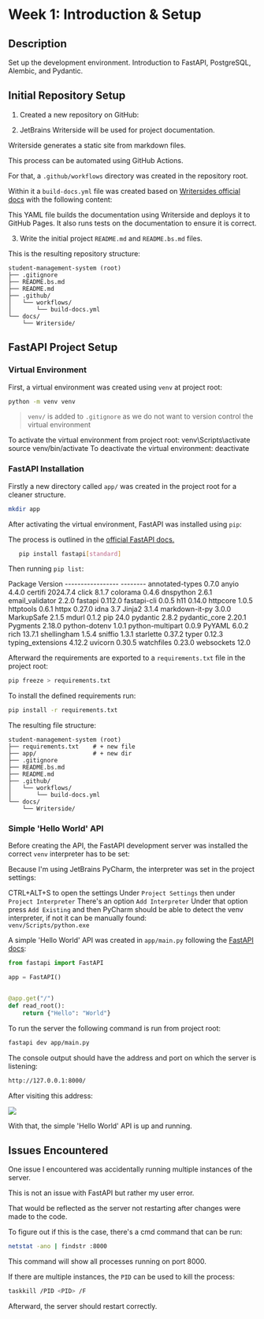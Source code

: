 # Week 1: Introduction & Setup

## Description

Set up the development environment. Introduction to FastAPI, PostgreSQL, Alembic, and Pydantic.

## Initial Repository Setup

1. Created a new repository on GitHub:

[](https://github.com/SafetImamovic/Student-Management-System)

2. JetBrains Writerside will be used for project documentation.

Writerside generates a static site from markdown files.

This process can be automated using GitHub Actions.

For that, a `.github/workflows` directory was created in the repository root.

Within it a `build-docs.yml` file was created based on [Writersides official docs](https://www.jetbrains.com/help/writerside/deploy-docs-to-github-pages.html) with the following content:

<code-block lang="yaml" collapsible="true" collapsed-title="build-docs.yml" src="https://raw.githubusercontent.com/SafetImamovic/Student-Management-System/main/.github/workflows/build-docs.yml">

</code-block>

This YAML file builds the documentation using Writerside and deploys it to GitHub Pages.
It also runs tests on the documentation to ensure it is correct.

3. Write the initial project `README.md` and `README.bs.md` files.

This is the resulting repository structure:

```
student-management-system (root)
├── .gitignore
├── README.bs.md
├── README.md
├── .github/
│   └── workflows/
│       └── build-docs.yml
└── docs/
    └── Writerside/
```

## FastAPI Project Setup

### Virtual Environment

First, a virtual environment was created using `venv` at project root:

```Bash
python -m venv venv
```

> `venv/` is added to `.gitignore` as we do not want to version control the virtual environment

<procedure>
<step>
To activate the virtual environment from project root:

<tabs>
    <tab id="windows-install" title="Windows">
        <code-block lang="bash">
            venv\Scripts\activate
        </code-block>
    </tab>
    <tab id="macos-install" title="macOS">
        <code-block lang="bash">
            source venv/bin/activate
        </code-block>
    </tab>
</tabs>
</step>
<step>
To deactivate the virtual environment:
<code-block lang="bash">
    deactivate
</code-block>
</step>
</procedure>

### FastAPI Installation

Firstly a new directory called `app/` was created in the project root for a cleaner structure.

```Bash
mkdir app
```

After activating the virtual environment, FastAPI was installed using `pip`:

The process is outlined in the [official FastAPI docs.](https://fastapi.tiangolo.com/#installation)

```Bash
   pip install fastapi[standard]
```

Then running `pip list`:

<code-block lang="bash" collapsible="true" collapsed-title="pip list output">
Package           Version
----------------- --------
annotated-types   0.7.0
anyio             4.4.0
certifi           2024.7.4
click             8.1.7
colorama          0.4.6
dnspython         2.6.1
email_validator   2.2.0
fastapi           0.112.0
fastapi-cli       0.0.5
h11               0.14.0
httpcore          1.0.5
httptools         0.6.1
httpx             0.27.0
idna              3.7
Jinja2            3.1.4
markdown-it-py    3.0.0
MarkupSafe        2.1.5
mdurl             0.1.2
pip               24.0
pydantic          2.8.2
pydantic_core     2.20.1
Pygments          2.18.0
python-dotenv     1.0.1
python-multipart  0.0.9
PyYAML            6.0.2
rich              13.7.1
shellingham       1.5.4
sniffio           1.3.1
starlette         0.37.2
typer             0.12.3
typing_extensions 4.12.2
uvicorn           0.30.5
watchfiles        0.23.0
websockets        12.0
</code-block>

Afterward the requirements are exported to a `requirements.txt` file in the project root:

```Bash
pip freeze > requirements.txt
```

To install the defined requirements run:

```Bash
pip install -r requirements.txt
```

The resulting file structure:

```
student-management-system (root)
├── requirements.txt    # + new file
├── app/                # + new dir
├── .gitignore
├── README.bs.md
├── README.md
├── .github/
│   └── workflows/
│       └── build-docs.yml
└── docs/
    └── Writerside/
```

### Simple 'Hello World' API

Before creating the API, the FastAPI development server was installed the correct `venv` interpreter has to be set:

Because I'm using JetBrains PyCharm, the interpreter was set in the project settings:

<procedure title="" id="">
<step><shortcut>CTRL</shortcut>+<shortcut>ALT</shortcut>+<shortcut>S</shortcut> to open the settings</step>
<step>Under <code>Project Settings</code> then under <code>Project Interpreter</code></step>
<step>There's an option <code>Add Interpreter</code></step>
<step>Under that option press <code>Add Existing</code> and then PyCharm should be able to detect the venv interpreter,
if not it can be manually found:
<code>
venv/Scripts/python.exe
</code></step>
</procedure>

A simple 'Hello World' API was created in `app/main.py` following the [FastAPI docs](https://fastapi.tiangolo.com/#create-it):

```Python
from fastapi import FastAPI

app = FastAPI()


@app.get("/")
def read_root():
    return {"Hello": "World"}
```

To run the server the following command is run from project root:

```Bash
fastapi dev app/main.py
```

The console output should have the address and port on which the server is listening:

```Bash
http://127.0.0.1:8000/
```

After visiting this address:

<img src="1.png" />

With that, the simple 'Hello World' API is up and running.

## Issues Encountered

One issue I encountered was accidentally running multiple instances of the server.

This is not an issue with FastAPI but rather my user error.

That would be reflected as the server not restarting after changes were made to the code.

To figure out if this is the case, there's a cmd command that can be run:

```Bash
netstat -ano | findstr :8000
```

This command will show all processes running on port 8000.

If there are multiple instances, the `PID` can be used to kill the process:

```Bash
taskkill /PID <PID> /F
```

Afterward, the server should restart correctly.